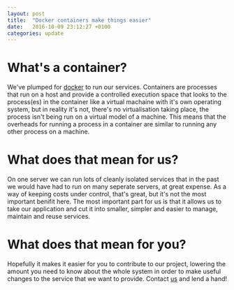 ```yaml
---
layout: post
title:  "Docker containers make things easier"
date:   2016-10-09 23:12:27 +0100
categories: update
---
```


# What's a container?

We've plumped for [docker](https://www.docker.com/) to run our services. 
Containers are processes that run on a host and provide a controlled execution 
space that looks to the process(es) in the container like a virtual machaine 
with it's own operating system, but in reality it's not, there's no 
virtualisation taking place, the process isn't being run on a virtual model of 
a machine. This means that the overheads for running a process in a container 
are similar to running any other process on a machine.

# What does that mean for us?

On one server we can run lots of cleanly isolated services that in the past we
would have had to run on many seperate servers, at great expense. As a way of
keeping costs under control, that's great, but it's not the most important
benifit here. The most important part for us is that it allows us to take our
application and cut it into smaller, simpler and easier to manage, maintain and
reuse services.

# What does that mean for you?

Hopefully it makes it easier for you to contribute to our project, lowering the
amount you need to know about the whole system in order to make useful changes
to the service that we want to provide. Contact 
[us](http://newcrossfoodcoop.github.io/nxfc/about/) and lend a hand!
